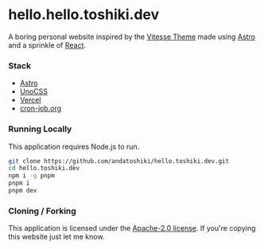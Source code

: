 # hello.hello.toshiki.dev

A boring personal website inspired by the [Vitesse Theme](https://github.com/antfu/vscode-theme-vitesse) made using [Astro](https://astro.build) and a sprinkle of [React](https://reactjs.org).

### Stack

- [Astro](https://astro.build)
- [UnoCSS](https://github.com/unocss/unocss)
- [Vercel](https://vercel.com)
- [cron-job.org](https://cron-job.org)

### Running Locally

This application requires Node.js to run.

```sh
git clone https://github.com/andatoshiki/hello.toshiki.dev.git
cd hello.toshiki.dev
npm i -g pnpm
pnpm i
pnpm dev
```

### Cloning / Forking

This application is licensed under the [Apache-2.0 license](https://github.com/toshiki/hello.hello.toshiki.dev/blob/main/LICENSE). If you're copying this website just let me know.
